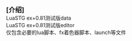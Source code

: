 <div><span style="font-size: 18px;"><b>[介绍]</b></span></div><div>LuaSTG ex+0.81测试版data<br />LuaSTG ex+0.81测试版editor<br />仅包含必要的lua脚本、fx着色器脚本、launch等文件</div>